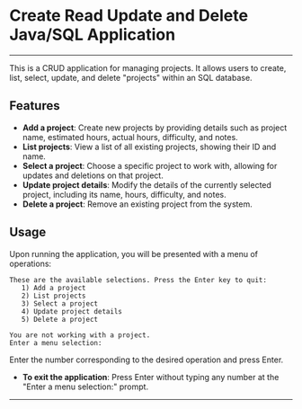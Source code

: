# Create Read Update and Delete Java/SQL Application

---

This is a CRUD application for managing projects. It allows users to create, list, select, update, and delete "projects"
within an SQL database.


## Features

* **Add a project**: Create new projects by providing details such as project name, estimated hours, actual hours, difficulty, and notes.
* **List projects**: View a list of all existing projects, showing their ID and name.
* **Select a project**: Choose a specific project to work with, allowing for updates and deletions on that project.
* **Update project details**: Modify the details of the currently selected project, including its name, hours, difficulty, and notes.
* **Delete a project**: Remove an existing project from the system.

## Usage

Upon running the application, you will be presented with a menu of operations:

```
These are the available selections. Press the Enter key to quit:
   1) Add a project
   2) List projects
   3) Select a project
   4) Update project details
   5) Delete a project

You are not working with a project.
Enter a menu selection:
```

Enter the number corresponding to the desired operation and press Enter.

* **To exit the application**: Press Enter without typing any number at the "Enter a menu selection:" prompt.

---
